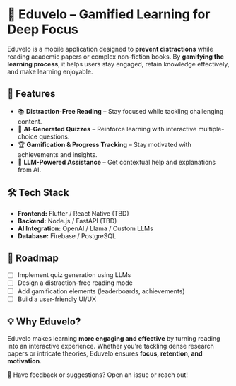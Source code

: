 # 📖 Eduvelo – Gamified Learning for Deep Focus  

Eduvelo is a mobile application designed to **prevent distractions** while reading academic papers or complex non-fiction books. By **gamifying the learning process**, it helps users stay engaged, retain knowledge effectively, and make learning enjoyable.  

## 🚀 Features  
- 📚 **Distraction-Free Reading** – Stay focused while tackling challenging content.  
- 🎯 **AI-Generated Quizzes** – Reinforce learning with interactive multiple-choice questions.  
- 🏆 **Gamification & Progress Tracking** – Stay motivated with achievements and insights.  
- 🤖 **LLM-Powered Assistance** – Get contextual help and explanations from AI.  

## 🛠️ Tech Stack  
- **Frontend:** Flutter / React Native (TBD)  
- **Backend:** Node.js / FastAPI (TBD)  
- **AI Integration:** OpenAI / Llama / Custom LLMs  
- **Database:** Firebase / PostgreSQL  

## 📌 Roadmap  
- [ ] Implement quiz generation using LLMs  
- [ ] Design a distraction-free reading mode  
- [ ] Add gamification elements (leaderboards, achievements)  
- [ ] Build a user-friendly UI/UX  

## 💡 Why Eduvelo?  
Eduvelo makes learning **more engaging and effective** by turning reading into an interactive experience. Whether you're tackling dense research papers or intricate theories, Eduvelo ensures **focus, retention, and motivation**.  

📩 Have feedback or suggestions? Open an issue or reach out!  
